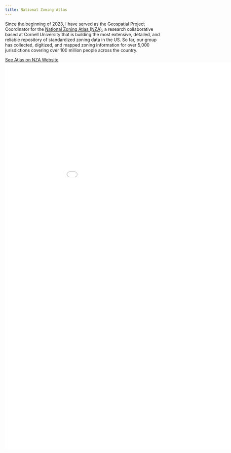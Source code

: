 ```yaml
---
title: National Zoning Atlas
---
```


Since the beginning of 2023, I have served as the Geospatial Project Coordinator for the [National Zoning Atlas (NZA)](https://www.zoningatlas.org/), a research collaborative based at Cornell University that is building the most extensive, detailed, and reliable repository of standardized zoning data in the US. So far, our group has collected, digitized, and mapped zoning information for over 5,000 jurisdictions covering over 100 million people across the country.


<link rel="stylesheet" href="https://cdnjs.cloudflare.com/ajax/libs/font-awesome/4.7.0/css/font-awesome.min.css">
<a href="https://www.zoningatlas.org/atlas/" target="_blank">See Atlas on NZA Website <i class="fa fa-external-link"></i></a>

<iframe width="1000" height="1250" frameborder="0" scrolling="yes" marginheight="0" marginwidth="0" title="National Zoning Atlas" 
src="//edit.zoningatlas.org/atlas/?lat=39.25227&lng=-76.62165&zoom=11.064D"></iframe></div>


